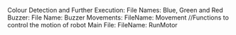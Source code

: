 Colour Detection and Further Execution:
  File Names: Blue, Green and Red
Buzzer:
  File Name: Buzzer
Movements:
  FileName: Movement //Functions to control the motion of robot
Main File:
FileName: RunMotor
